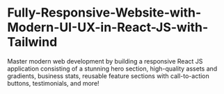 # Fully-Responsive-Website-with-Modern-UI-UX-in-React-JS-with-Tailwind
Master modern web development by building a responsive React JS application consisting of a stunning hero section, high-quality assets and gradients, business stats, reusable feature sections with call-to-action buttons, testimonials, and more!
